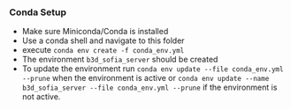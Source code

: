 ### Conda Setup
  - Make sure Miniconda/Conda is installed
  - Use a conda shell and navigate to this folder
  - execute `conda env create -f conda_env.yml`
  - The environment `b3d_sofia_server` should be created
  - To update the environment run `conda env update --file conda_env.yml --prune` when the environment is active or `conda env update --name b3d_sofia_server --file conda_env.yml --prune` if the environment is not active.
